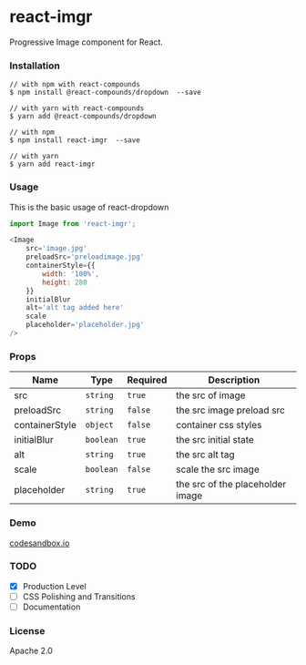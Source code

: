# react-imgr

Progressive Image component for React.

### Installation

```
// with npm with react-compounds
$ npm install @react-compounds/dropdown  --save

// with yarn with react-compounds
$ yarn add @react-compounds/dropdown

// with npm
$ npm install react-imgr  --save

// with yarn
$ yarn add react-imgr
```

### Usage

This is the basic usage of react-dropdown

```Javascript
import Image from 'react-imgr';

<Image
    src='image.jpg'
    preloadSrc='preloadimage.jpg'
	containerStyle={{
		width: '100%',
		height: 280
	}}
	initialBlur
	alt='alt tag added here'
    scale
    placeholder='placeholder.jpg'
/>
```

### Props

| Name           | Type      | Required | Description                      |
| -------------- | --------- | -------- | -------------------------------- |
| src            | `string`  | `true`   | the src of image                 |
| preloadSrc     | `string`  | `false`  | the src image preload src        |
| containerStyle | `object`  | `false`  | container css styles             |
| initialBlur    | `boolean` | `true`   | the src initial state            |
| alt            | `string`  | `true`   | the src alt tag                  |
| scale          | `boolean` | `false`  | scale the src image              |
| placeholder    | `string`  | `true`   | the src of the placeholder image |

### Demo

[codesandbox.io](https://codesandbox.io/embed/xj5p7lzlnp)

### TODO

-   [x] Production Level
-   [ ] CSS Polishing and Transitions
-   [ ] Documentation

### License

Apache 2.0
